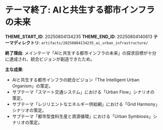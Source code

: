 # テーマ終了: AIと共生する都市インフラの未来

**THEME_START_ID**: 20250804134235
**THEME_END_ID**: 20250804140613
**テーマディレクトリ**: `artifacts/20250804134235_ai_urban_infrastructure/`

**終了理由**:
メインテーマ「AIと共生する都市インフラの未来」の探求目標が十分に達成され、統合ビジョンが創造できたため。

**主な成果**:
- AIと共生する都市インフラの統合ビジョン「The Intelligent Urban Organism」の策定。
- サブテーマ「スマート交通システム」における「Urban Flow」シナリオの策定。
- サブテーマ「レジリエントなエネルギー供給網」における「Grid Harmony」シナリオの策定。
- サブテーマ「都市型食料生産と資源循環」における「Urban Symbiosis」シナリオの策定。
